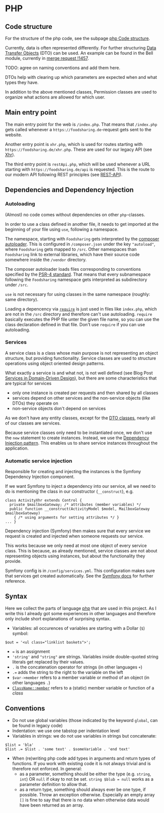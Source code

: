 # PHP

## Code structure

For the structure of the php code, see the subpage [php Code structure](php-structure.md).

Currently, data is often represented differently. 
For further structuring  [Data Transfer Objects](https://en.wikipedia.org/wiki/Data_transfer_object) (DTO) can be used. An example can be found in the Bell module, currently in [merge request !1457](https://gitlab.com/foodsharing-dev/foodsharing/-/merge_requests/1457). 

TODO: agree on naming conventions and add them here.

DTOs help with clearing up which parameters are expected when and what types they have. 

In addition to the above mentioned classes, Permission classes are used to organize what actions are allowed for which user.

## Main entry point

The main entry point for the web is `/index.php`.
That means that `/index.php` gets called whenever a `https://foodsharing.de`-request gets sent to the website.

Another entry point is `xhr.php`, which is used for routes starting with `https://foodsharing.de/xhr.php`. These are 
used for our legacy API (see [Xhr](requests.md#xhr)).

The third entry point is `restApi.php`, which will be used whenever a URL starting with `https://foodsharing.de/api` is
requested. This is the route to our modern API following REST principles (see [REST-API](requests.md#rest-api)).

## Dependencies and Dependency Injection

### Autoloading

(Almost) no code comes without dependencies on other `php`-classes.

In order to use a class defined in another file, it needs to get imported at the beginning of your file
using `use`, following a namespace.

The namespace, starting with `Foodsharing` gets interpreted by the [composer autoloader](https://getcomposer.org).
This is configured in `/composer.json` under the key `"autoload"`, where `Foodsharing` gets mapped to `/src`.
Other namespaces than `Foodsharing` link to external libraries, which have their source code somewhere inside
the `/vendor` directory.

The composer autoloader loads files corresponding to conventions specified by the [PSR-4 standard](https://www.php-fig.org/psr/psr-4/).
That means that every subnamespace following the `Foodsharing` namespace gets interpreted as subdirectory under
`/src`.

`use` is not necessary for using classes in the same namespace (roughly: same directory).

Loading a depencency via [`require`](https://secure.php.net/manual/de/function.require.php) is just used in files
like `index.php`, which are not in the `/src` directory and therefore can't use autoloading.
`require` basically executes the PHP file unter the given file name, so you can use the class declaration defined in
that file. Don't use `require` if you can use autoloading.

### Services 

A service class is a class whose main purpose is not representing an object structure,
but providing functionality. Service classes are used to structure operations 
using object oriented design patterns. 

What exactly a service is and what not, is not well defined (see Blog Post
[Services in Domain-Driven Design](http://gorodinski.com/blog/2012/04/14/services-in-domain-driven-design-ddd/)),
but there are some characteristics that are typical for services
- only one instance is created per requests and then shared by 
all classes
- services depend on other services and the non-service objects (like DTOs) they operate on
- non-service objects don't depend on services

As we don't have any entity classes, except for the [DTO classes](php-structure.md#data-transfer-objects), nearly all
of our classes are services.

Because service classes only need to be instantiated once, we don't use
the `new` statement to create instances. Instead, we use the 
[Dependency Injection pattern](https://en.wikipedia.org/wiki/Dependency_injection).
This enables us to share service instances throughout the application.

### Automatic service injection

Responsible for creating and injecting the instances is the Symfony Dependency
Injection component. 

If we want Symfony to inject a dependency into our service, all we need to do is mentioning
 the class in our constructor (`__construct`), e.g.
```
class ActivityXhr extends Control {
  private $mailboxGateway; /* attributes (member variables) */
  public function __construct(ActivityModel $model, MailboxGateway $mailboxGateway)
    { /* using arguments for setting attributes */ }
... }
```
Dependency injection (Symfony) then makes sure that every service we request is created and
injected when someone requests our service.

This works because we only need at most one object of every service class. This is because,
as already mentioned, service classes are not about representing objects using instances, 
but about the functionality they provide.

Symfony config is in `/config/services.yml`. This configuration makes sure that services
get created automatically. See the [Symfony docs](https://symfony.com/doc/current/service_container.html)
for further reference.

<!-- TODO: when does [Symfony](https://symfony.com/doc) work? -->

## Syntax

Here we collect the parts of language [php](https://secure.php.net/docs.php) that are used in this project.
As I write this I already got some experiences in other languages and therefore only include short explanations of surprising syntax.

- Variables: all occurences of variables are starting with a Dollar (`$`) symbol:
```
$out = '<ul class="linklist baskets">';
```
- `=` is an assignment
- `'string'` and `"string"` are strings. Variables inside double-quoted string literals get replaced by their values.
- `.` is the concatenation operator for strings (in other languages `+`)
- `.=` adds the string to the right to the variable on the left
- `$var->member` refers to a member variable or method of an object (in other languages `.`)
- [`ClassName::member`](https://secure.php.net/manual/de/language.oop5.paamayim-nekudotayim.php) refers to a (static) member variable or function of a _class_

## Conventions

- Do not use global variables (those indicated by the keyword `global`, can be found in legacy code)
- Indentation: we use one tabstop per indentation level
- Variables in strings: we do not use variables in strings but concatenate:
```
$list = 'bla'
$list .= $list . 'some text' . $someVariable . 'end text'
```
- When (re)writing php code add types in arguments and return types of functions. If you work with existing code it is not always trivial and is therefore not enforced. In general:
  -  as a parameter, something should be either the type (e.g. `string`, `int`) OR `null` if okay to not be set. `string $blub = null` works as a parameter definition to allow that.
  - as a return type, something should always ever be one type, if possible. Throw an exception otherwise. Especially an empty array `[]` is fine to say that there is no data when otherwise data would have been returned as an array.
